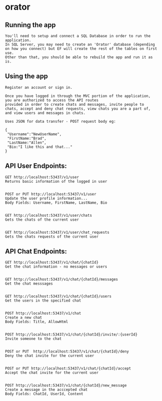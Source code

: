 # orator
## Running the app 
	You'll need to setup and connect a SQL Database in order to run the application.  
	In SQL Server, you may need to create an 'Orator' database (depending on how you connect) but EF will create the rest of the tables on first use.
	Other than that, you should be able to rebuild the app and run it as is.

## Using the app

	Register an account or sign in.
	
	Once you have logged in through the MVC portion of the application, you are authorized to access the API routes
	provided in order to create chats and messages, invite people to chats, accept and deny chat requests, view chats you are a part of,
	and view users and messages in chats.
	
	Uses JSON for data transfer - POST request body eg:
	
	{
	 "Username":"NewUserName",
	 "FirstName:"Brad",
	 "LastName:"Allen",
	 "Bio:"I like this and that..."
	}
	
## API User Endpoints:

	GET http://localhost:53437/v1/user
	Returns basic information of the logged in user
	

	POST or PUT http://localhost:53437/v1/user
	Update the user profile information...
	Body Fields: Username, FirstName, LastName, Bio
	

	GET http://localhost:53437/v1/user/chats
	Gets the chats of the current user
	

	GET http://localhost:53437/v1/user/chat_requests
	Gets the chats requests of the current user
	

## API Chat Endpoints:
	
	GET http://localhost:53437/v1/chat/{chatId}
	Get the chat information - no messages or users
	

	GET http://localhost:53437/v1/chat/{chatId}/messages
	Get the chat messsages
	

	GET http://localhost:53437/v1/chat/{chatId}/users
	Get the users in the specified chat
	

	POST http://localhost:53437/v1/chat
	Create a new chat
	Body Fields: Title, AllowHtml
	

	POST http://localhost:53437/v1/chat/{chatId}/invite/:{userId}
	Invite someone to the chat
	

	POST or PUT  http://localhost:53437/v1/chat/{chatId}/deny
	Deny the chat invite for the current user
	

	POST or PUT http://localhost:53437/v1/chat/{chatId}/accept
	Accept the chat invite for the current user
	

	POST http://localhost:53437/v1/chat/{chatId}/new_message
	Create a message in the acccepted chat
	Body Fields: ChatId, UserId, Content
	

